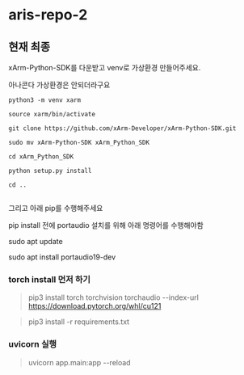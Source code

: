# aris-repo-2




## 현재 최종 

xArm-Python-SDK를 다운받고 venv로 가상환경 만들어주세요.

아나콘다 가상환경은 안되더라구요


```
python3 -m venv xarm

source xarm/bin/activate 

git clone https://github.com/xArm-Developer/xArm-Python-SDK.git

sudo mv xArm-Python-SDK xArm_Python_SDK

cd xArm_Python_SDK

python setup.py install

cd ..


```


그리고 아래 pip를 수행해주세요

pip install 전에 portaudio 설치를 위해 아래 명령어를 수행해야함

sudo apt update

sudo apt install portaudio19-dev

### torch install 먼저 하기 

> pip3 install torch torchvision torchaudio --index-url https://download.pytorch.org/whl/cu121

> pip3 install -r requirements.txt


### uvicorn 실행

> uvicorn app.main:app --reload